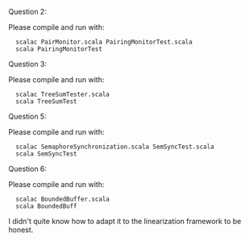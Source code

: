 Question 2:

Please compile and run with:

      scalac PairMonitor.scala PairingMonitorTest.scala
      scala PairingMonitorTest
      
Question 3:

Please compile and run with:

      scalac TreeSumTester.scala
      scala TreeSumTest
      
Question 5:

Please compile and run with:

      scalac SemaphoreSynchronization.scala SemSyncTest.scala
      scala SemSyncTest
      
Question 6:

Please compile and run with:

      scalac BoundedBuffer.scala
      scala BoundedBuff

I didn't quite know how to adapt it to the linearization framework to be honest.

      
 
 


